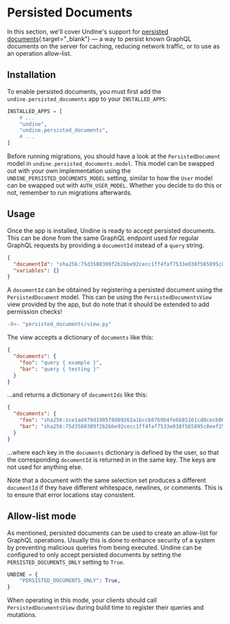 # Persisted Documents

In this section, we'll cover Undine's support for [persisted documents]{:target="_blank"}
— a way to persist known GraphQL documents on the server for caching, reducing network traffic,
or to use as an operation allow-list.

[persisted documents]: https://github.com/graphql/graphql-over-http/blob/persisted-documents-get-url/spec/Appendix%20A%20--%20Persisted%20Documents.md

## Installation

To enable persisted documents, you must first add the `undine.persisted_documents` app to your `INSTALLED_APPS`:

```python
INSTALLED_APPS = [
    # ...
    "undine",
    "undine.persisted_documents",
    # ...
]
```

Before running migrations, you should have a look at the `PersistedDocument` model
in `undine.persisted_documents.model`. This model can be swapped out with your own
implementation using the `UNDINE_PERSISTED_DOCUMENTS_MODEL` setting, similar to
how the `User` model can be swapped out with `AUTH_USER_MODEL`. Whether you decide to
do this or not, remember to run migrations afterwards.

## Usage

Once the app is installed, Undine is ready to accept persisted documents.
This can be done from the same GraphQL endpoint used for regular GraphQL requests
by providing a `documentId` instead of a `query` string.

```json
{
  "documentId": "sha256:75d3580309f2b2bbe92cecc1ff4faf7533e038f565895c8eef25dc23e6491b8d",
  "variables": {}
}
```

A `documentId` can be obtained by registering a persisted document using the
`PersistedDocument` model. This can be using the `PersistedDocumentsView` view
provided by the app, but do note that it should be extended to add permission checks!

```python
-8<- "persisted_documents/view.py"
```

The view accepts a dictionary of `documents` like this:

```json
{
  "documents": {
    "foo": "query { example }",
    "bar": "query { testing }"
  }
}
```

...and returns a dictionary of `documentIds` like this:

```json
{
  "documents": {
    "foo": "sha256:1ce1ad479d1905f8d89262a1bccb87b9b4fe6b85161cd8cecb00b87d21d8889f",
    "bar": "sha256:75d3580309f2b2bbe92cecc1ff4faf7533e038f565895c8eef25dc23e6491b8d"
  }
}
```

...where each key in the `documents` dictionary is defined by the user,
so that the corresponding `documentId` is returned in in the same key.
The keys are not used for anything else.

Note that a document with the same selection set produces a different `documentId`
if they have different whitespace, newlines, or comments. This is to ensure that
error locations stay consistent.

## Allow-list mode

As mentioned, persisted documents can be used to create an allow-list for GraphQL
operations. Usually this is done to enhance security of a system by preventing
malicious queries from being executed. Undine can be configured to only accept
persisted documents by setting the `PERSISTED_DOCUMENTS_ONLY` setting to `True`.

```python
UNDINE = {
    "PERSISTED_DOCUMENTS_ONLY": True,
}
```

When operating in this mode, your clients should call `PersistedDocumentsView`
during build time to register their queries and mutations.
